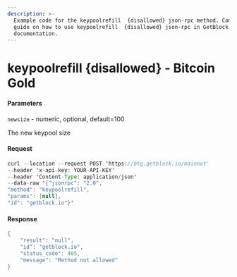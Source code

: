 ```yaml
---
description: >-
  Example code for the keypoolrefill  {disallowed} json-rpc method. Сomplete
  guide on how to use keypoolrefill  {disallowed} json-rpc in GetBlock.io Web3
  documentation.
---
```


# keypoolrefill {disallowed} - Bitcoin Gold

#### Parameters

`newsize` - numeric, optional, default=100

The new keypool size

#### Request

```java
curl --location --request POST 'https://btg.getblock.io/mainnet' 
--header 'x-api-key: YOUR-API-KEY' 
--header 'Content-Type: application/json' 
--data-raw '{"jsonrpc": "2.0",
"method": "keypoolrefill",
"params": [null],
"id": "getblock.io"}'
```

#### Response

```java
{
    "result": "null",
    "id": "getblock.io",
    "status_code": 405,
    "message": "Method not allowed"
}
```
